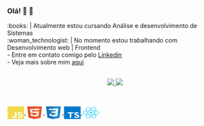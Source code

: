 ### Olá! :wave: :slightly_smiling_face:
<div>
  <span>:books: | Atualmente estou cursando Análise e desenvolvimento de Sistemas</span>
</div>
<div>
  <span>:woman_technologist: | No momento estou trabalhando com Desenvolvimento web | Frontend</span>
</div>
<div>
  <span>- Entre em contato comigo pelo <a href="https://www.linkedin.com/in/yandra-karine-lima-4183b4143/" target="_blank" >Linkedin</a></span>
</div>
<div>
<span>
  - Veja mais sobre mim <a href="https://yandra-karine-site.web.app/home" target="_blank" >aqui</a>
</span>
</div>

##
<div align="center">
  <a href="https://github.com/yandrakarine">
  <img height="180em" src="https://github-readme-stats.vercel.app/api?username=yandrakarine&show_icons=true&theme=radical&include_all_commits=true&count_private=true"/>
  <img height="180em" src="https://github-readme-stats.vercel.app/api/top-langs/?username=yandrakarine&layout=compact&langs_count=7&theme=radical"/>
</div>

## 
  <div style="display: inline_block"><br>
  <img align="center" alt="icon-Js" height="30" width="40" src="https://raw.githubusercontent.com/devicons/devicon/master/icons/javascript/javascript-plain.svg">
      <img align="center" alt="icon-HTML" height="30" width="40" src="https://raw.githubusercontent.com/devicons/devicon/master/icons/html5/html5-original.svg">
  <img align="center" alt="icon-CSS" height="30" width="40" src="https://raw.githubusercontent.com/devicons/devicon/master/icons/css3/css3-original.svg">
  <img align="center" alt="icon-Ts" height="30" width="40" src="https://raw.githubusercontent.com/devicons/devicon/master/icons/typescript/typescript-plain.svg">
  <img align="center" alt="icon-React" height="30" width="40" src="https://raw.githubusercontent.com/devicons/devicon/master/icons/react/react-original.svg">
</div>
  
##
